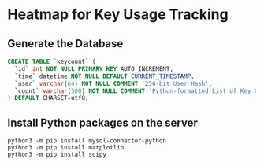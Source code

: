 # Heatmap for Key Usage Tracking

## Generate the Database
``` sql
CREATE TABLE `keycount` (
  `id` int NOT NULL PRIMARY KEY AUTO_INCREMENT,
  `time` datetime NOT NULL DEFAULT CURRENT_TIMESTAMP,
  `user` varchar(64) NOT NULL COMMENT '256-bit User Hash',
  `count` varchar(500) NOT NULL COMMENT 'Python-formatted List of Key Counts'
) DEFAULT CHARSET=utf8;
```

## Install Python packages on the server
``` shell
python3 -m pip install mysql-connector-python
python3 -m pip install matplotlib
python3 -m pip install scipy
```
